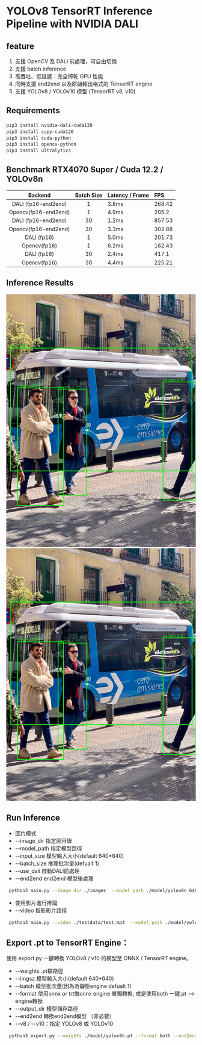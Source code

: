 # YOLOv8 TensorRT Inference Pipeline with NVIDIA DALI

## feature
1. 支援 OpenCV 及 DALI 前處理，可自由切換
2. 支援 batch inference
3. 高吞吐、低延遲：完全榨乾 GPU 性能
4. 同時支援 end2end 以及原始輸出格式的 TensorRT engine
5. 支援 YOLOv8 / YOLOv10 模型 (TensorRT v8, v10)

## Requirements
```bash
pip3 install nvidia-dali-cuda120
pip3 install cupy-cuda120
pip3 install cuda-python
pip3 install opencv-python
pip3 install ultralytics
```
## Benchmark RTX4070 Super / Cuda 12.2 / YOLOv8n
|      Backend      | Batch Size | 	Latency / Frame | FPS  |
|:---------------:|:--------------:|:---------- |:---- |
|DALI (fp16-end2end)| 1 | 3.8ms | 268.42|
| Opencv(fp16-end2end)|1| 4.9ms |  205.2 |
| DALI (fp16-end2end) |    30  | 1.2ms | 857.53|
| Opencv(fp16-end2end) |   30  | 3.3ms | 302.88 |
|DALI (fp16)|    1   |5.0ms | 201.73|
| Opencv(fp16)|    1  | 6.2ms    |  162.43 |
| DALI (fp16) |    30  | 2.4ms    | 417.1|
| Opencv(fp16) |   30  | 4.4ms    | 225.21|

##  Inference Results
![Opencv Pipeline ](results/opencv_result.jpg)
![DALI Pipeline ](results/Dali_result.jpg)

## Run Inference
-  圖片模式
- --image_dir 指定圖目錄 
- --model_path 指定模型路徑
- --input_size 模型輸入大小(default 640*640)
- --batch_size 推理批次量(defualt 1)
- --use_dali 啟動DALI前處理
- --end2end end2end 模型後處理
```bash
 python3 main.py --image_dir ./images  --model_path ./model/yolov8n_640_batch1_end2end_fp16.engine --end2end  --use_dali
```
- 使用影片進行推論
- --video 指影影片路徑
```bash
 python3 main.py --video ./testdata/test.mp4  --model_path ./model/yolov8n_640_batch1_end2end_fp16.engine --end2end  --use_dali
```

##  Export .pt to TensorRT Engine：
使用 export.py 一鍵轉換 YOLOv8 / v10 的模型至 ONNX / TensorRT engine。

- --weights .pt檔路徑
- --imgsz 模型輸入大小(default 640*640)
- --batch 模型批次量(因為為靜態engine defualt 1)
- --format 使用onnx or trt做onnx engine 單獨轉換, 或是使用both 一鍵.pt --> engine轉換 
- --output_dir 模型儲存路徑
- --end2end 轉換end2end模型 （非必要）
- --v8 / --v10：指定 YOLOv8 或 YOLOv10

```bash
 python3 export.py --weights ./model/yolov8n.pt --format both --end2end --v8
```


